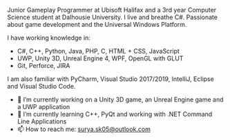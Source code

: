 Junior Gameplay Programmer at Ubisoft Halifax and a 3rd year Computer Science student at Dalhousie University. I live and breathe C#. Passionate about game development and the Universal Windows Platform. 

I have working knowledge in: 
- C#, C++, Python, Java, PHP, C, HTML + CSS, JavaScript 
- UWP, Unity 3D, Unreal Engine 4, WPF, OpenGL with GLUT
- Git, Perforce, JIRA

I am also familiar with PyCharm, Visual Studio 2017/2019, IntelliJ, Eclipse and Visual Studio Code. 

- 🔭 I’m currently working on a Unity 3D game, an Unreal Engine game and a UWP application
- 🌱 I’m currently learning C++, PyQt and working with .NET Command Line Applications
- 📫 How to reach me: surya.sk05@outlook.com

